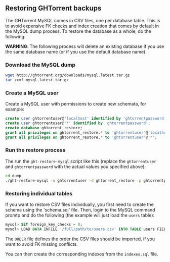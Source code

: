 ## Restoring GHTorrent backups

The GHTorrent MySQL comes in CSV files, one per database table. This is
to avoid expensive FK checks and index creation that comes by default
in the MySQL dump process. To restore the database as a whole,
do the following:

**WARNING**: The following process will delete an existing database if you
use the same database name (or if you use the default database name).

### Download the MySQL dump

```bash
wget http://ghtorrent.org/downloads/mysql.latest.tar.gz
tar zxvf mysql.latest.tar.gz
```

### Create a MySQL user
Create a MySQL user with permissions to create new schemata, for example:

```sql
create user ghtorrentuser@'localhost' identified by 'ghtorrentpassword';
create user ghtorrentuser@'*' identified by 'ghtorrentpassword';
create database ghtorrent_restore;
grant all privileges on ghtorrent_restore.* to 'ghtorrentuser'@'localhost';
grant all privileges on ghtorrent_restore.* to 'ghtorrentuser'@'*';
```
### Run the restore process

The run the `ght-restore-mysql` script like this (replace the `ghtorrentuser`
and `ghtorrentpassword` with the actual values you specified above):

```bash
cd dump
./ght-restore-mysql -u ghtorrentuser -d ghtorrent_restore -p ghtorrentpassword .
```


### Restoring individual tables
If you want to restore CSV files individually, you first need to create
the schema using the 'schema.sql' file. Then, login to the MySQL command
promtp and do the following (the example will just load the `users` table):

```sql
mysql> SET foreign_key_checks = 0;
mysql> LOAD DATA INFILE '/full/path/to/users.csv' INTO TABLE users FIELDS TERMINATED BY ',' OPTIONALLY ENCLOSED BY '\"' LINES TERMINATED BY '\n'
```

The `ORDER` file defines the order the CSV files should be imported, if you want
to avoid FK missing conflicts.

You can then create the corresponding indexes from the `indexes.sql` file.
